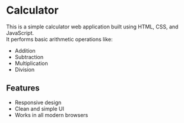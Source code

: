 # Calculator
This is a simple calculator web application built using HTML, CSS, and JavaScript.  
It performs basic arithmetic operations like:

- Addition
- Subtraction
- Multiplication
- Division

## Features

- Responsive design
- Clean and simple UI
- Works in all modern browsers
